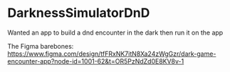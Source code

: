 # DarknessSimulatorDnD
Wanted an app to build a dnd encounter in the dark then run it on the app 

The Figma barebones: https://www.figma.com/design/tfFRxNK7itN8Xa24zWgGzr/dark-game-encounter-app?node-id=1001-62&t=OR5PzNdZd0E8KV8v-1 
